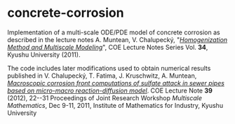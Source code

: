 # concrete-corrosion #

Implementation of a multi-scale ODE/PDE model of concrete corrosion as described in the lecture notes A.
Muntean, V. Chalupecký, "[*Homogenization Method and Multiscale Modeling*](http://www.imi.kyushu-u.ac.jp/eng/publishes/pub_inner/id:2/cid:15)", COE Lecture Notes Series
Vol. **34**, Kyushu University (2011).

The code includes later modifications used to obtain numerical results published in V. Chalupecký,
T. Fatima, J. Kruschwitz, A. Muntean, [*Macroscopic corrosion front computations of sulfate
attack in sewer pipes based on micro-macro reaction-diffusion model*](http://gcoe-mi.jp/english/publish_list/pub_inner/id:2/cid:18).
COE Lecture Note **39** (2012), 22--31 Proceedings of Joint Research Workshop *Multiscale Mathematics*, Dec 9-11, 2011,
Institute of Mathematics for Industry, Kyushu University 
